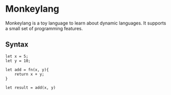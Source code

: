 # Monkeylang
Monkeylang is a toy language to learn about dynamic languages. It supports a small set of programming features.

## Syntax
```
let x = 5;
let y = 10;

let add = fn(x, y){
    return x + y;
}

let result = add(x, y)
```
